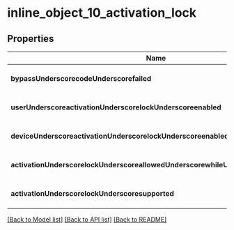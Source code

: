 # inline_object_10_activation_lock

## Properties
Name | Type | Description | Notes
------------ | ------------- | ------------- | -------------
**bypassUnderscorecodeUnderscorefailed** | **integer** |  | [optional] [default to null]
**userUnderscoreactivationUnderscorelockUnderscoreenabled** | **integer** |  | [optional] [default to null]
**deviceUnderscoreactivationUnderscorelockUnderscoreenabled** | **integer** |  | [optional] [default to null]
**activationUnderscorelockUnderscoreallowedUnderscorewhileUnderscoresupervised** | **integer** |  | [optional] [default to null]
**activationUnderscorelockUnderscoresupported** | **integer** |  | [optional] [default to null]

[[Back to Model list]](../README.md#documentation-for-models) [[Back to API list]](../README.md#documentation-for-api-endpoints) [[Back to README]](../README.md)


